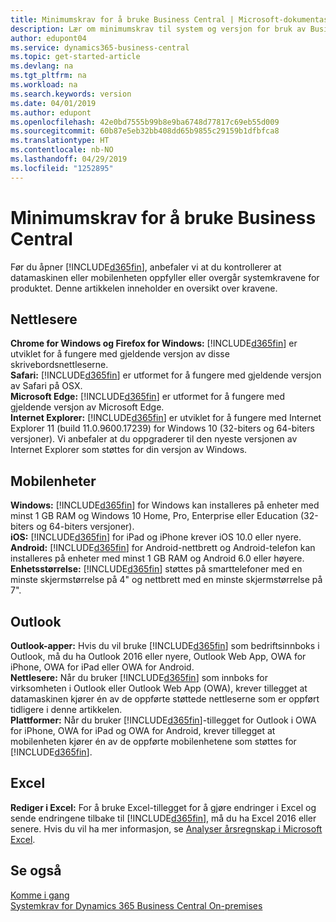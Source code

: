 ```yaml
---
title: Minimumskrav for å bruke Business Central | Microsoft-dokumentasjon
description: Lær om minimumskrav til system og versjon for bruk av Business Central.
author: edupont04
ms.service: dynamics365-business-central
ms.topic: get-started-article
ms.devlang: na
ms.tgt_pltfrm: na
ms.workload: na
ms.search.keywords: version
ms.date: 04/01/2019
ms.author: edupont
ms.openlocfilehash: 42e0bd7555b99b8e9ba6748d77817c69eb55d009
ms.sourcegitcommit: 60b87e5eb32bb408dd65b9855c29159b1dfbfca8
ms.translationtype: HT
ms.contentlocale: nb-NO
ms.lasthandoff: 04/29/2019
ms.locfileid: "1252895"
---
```

# <a name="minimum-requirements-for-using-business-central"></a>Minimumskrav for å bruke Business Central
Før du åpner [!INCLUDE[d365fin](includes/d365fin_md.md)], anbefaler vi at du kontrollerer at datamaskinen eller mobilenheten oppfyller eller overgår systemkravene for produktet. Denne artikkelen inneholder en oversikt over kravene.  

## <a name="browsers"></a>Nettlesere
**Chrome for Windows og Firefox for Windows:** [!INCLUDE[d365fin](includes/d365fin_md.md)] er utviklet for å fungere med gjeldende versjon av disse skrivebordsnettleserne.  
**Safari:** [!INCLUDE[d365fin](includes/d365fin_md.md)] er utformet for å fungere med gjeldende versjon av Safari på OSX.  
**Microsoft Edge:** [!INCLUDE[d365fin](includes/d365fin_md.md)] er utformet for å fungere med gjeldende versjon av Microsoft Edge.  
**Internet Explorer:** [!INCLUDE[d365fin](includes/d365fin_md.md)] er utviklet for å fungere med Internet Explorer 11 (build 11.0.9600.17239) for Windows 10 (32-biters og 64-biters versjoner). Vi anbefaler at du oppgraderer til den nyeste versjonen av Internet Explorer som støttes for din versjon av Windows.  

## <a name="mobile-devices"></a>Mobilenheter
**Windows:** [!INCLUDE[d365fin](includes/d365fin_md.md)] for Windows kan installeres på enheter med minst 1 GB RAM og Windows 10 Home, Pro, Enterprise eller Education (32-biters og 64-biters versjoner).  
**iOS:** [!INCLUDE[d365fin](includes/d365fin_md.md)] for iPad og iPhone krever iOS 10.0 eller nyere.  
**Android:** [!INCLUDE[d365fin](includes/d365fin_md.md)] for Android-nettbrett og Android-telefon kan installeres på enheter med minst 1 GB RAM og Android 6.0 eller høyere.  
**Enhetsstørrelse:** [!INCLUDE[d365fin](includes/d365fin_md.md)] støttes på smarttelefoner med en minste skjermstørrelse på 4" og nettbrett med en minste skjermstørrelse på 7".  

## <a name="outlook"></a>Outlook
**Outlook-apper:** Hvis du vil bruke [!INCLUDE[d365fin](includes/d365fin_md.md)] som bedriftsinnboks i Outlook, må du ha Outlook 2016 eller nyere, Outlook Web App, OWA for iPhone, OWA for iPad eller OWA for Android.  
**Nettlesere:** Når du bruker [!INCLUDE[d365fin](includes/d365fin_md.md)] som innboks for virksomheten i Outlook eller Outlook Web App (OWA), krever tillegget at datamaskinen kjører én av de oppførte støttede nettleserne som er oppført tidligere i denne artikkelen.  
**Plattformer:** Når du bruker [!INCLUDE[d365fin](includes/d365fin_md.md)]-tillegget for Outlook i OWA for iPhone, OWA for iPad og OWA for Android, krever tillegget at mobilenheten kjører én av de oppførte mobilenhetene som støttes for [!INCLUDE[d365fin](includes/d365fin_md.md)].  

## <a name="excel"></a>Excel
**Rediger i Excel:** For å bruke Excel-tillegget for å gjøre endringer i Excel og sende endringene tilbake til [!INCLUDE[d365fin](includes/d365fin_md.md)], må du ha Excel 2016 eller senere. Hvis du vil ha mer informasjon, se [Analyser årsregnskap i Microsoft Excel](finance-analyze-excel.md).  

## <a name="see-also"></a>Se også
[Komme i gang](product-get-started.md)  
[Systemkrav for Dynamics 365 Business Central On-premises](/dynamics365/business-central/dev-itpro/deployment/system-requirement-business-central)  
